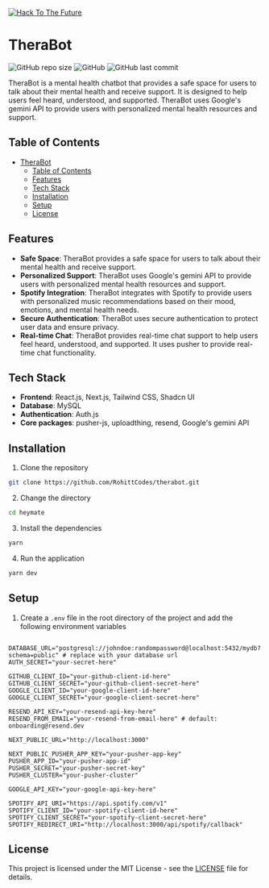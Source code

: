 [![Hack To The Future](https://img.shields.io/badge/Hack%20To%20The%20Future-2024-blue?style=for-the-badge)](https://hack-to-the-future.devfolio.co/)

# TheraBot

![GitHub repo size](https://img.shields.io/github/repo-size/RohittCodes/therabot?style=for-the-badge) ![GitHub](https://img.shields.io/github/license/RohittCodes/therabot?style=for-the-badge) ![GitHub last commit](https://img.shields.io/github/last-commit/RohittCodes/therabot?style=for-the-badge)

TheraBot is a mental health chatbot that provides a safe space for users to talk about their mental health and receive support. It is designed to help users feel heard, understood, and supported. TheraBot uses Google's gemini API to provide users with personalized mental health resources and support.

## Table of Contents

- [TheraBot](#therabot)
  - [Table of Contents](#table-of-contents)
  - [Features](#features)
  - [Tech Stack](#tech-stack)
  - [Installation](#installation)
  - [Setup](#setup)
  - [License](#license)

## Features

- **Safe Space**: TheraBot provides a safe space for users to talk about their mental health and receive support.
- **Personalized Support**: TheraBot uses Google's gemini API to provide users with personalized mental health resources and support.
- **Spotify Integration**: TheraBot integrates with Spotify to provide users with personalized music recommendations based on their mood, emotions, and mental health needs.
- **Secure Authentication**: TheraBot uses secure authentication to protect user data and ensure privacy.
- **Real-time Chat**: TheraBot provides real-time chat support to help users feel heard, understood, and supported. It uses pusher to provide real-time chat functionality.

## Tech Stack
- **Frontend**: React.js, Next.js, Tailwind CSS, Shadcn UI
- **Database**: MySQL
- **Authentication**: Auth.js
- **Core packages**: pusher-js, uploadthing, resend, Google's gemini API

## Installation

1. Clone the repository
```bash
git clone https://github.com/RohittCodes/therabot.git
```

2. Change the directory
```bash
cd heymate
```

3. Install the dependencies
```bash
yarn
```

4. Run the application
```bash
yarn dev
```

## Setup

1. Create a `.env` file in the root directory of the project and add the following environment variables

```env

DATABASE_URL="postgresql://johndoe:randompassword@localhost:5432/mydb?schema=public" # replace with your database url
AUTH_SECRET="your-secret-here"

GITHUB_CLIENT_ID="your-github-client-id-here"
GITHUB_CLIENT_SECRET="your-github-client-secret-here"
GOOGLE_CLIENT_ID="your-google-client-id-here"
GOOGLE_CLIENT_SECRET="your-google-client-secret-here"

RESEND_API_KEY="your-resend-api-key-here"
RESEND_FROM_EMAIL="your-resend-from-email-here" # default: onboarding@resend.dev

NEXT_PUBLIC_URL="http://localhost:3000"

NEXT_PUBLIC_PUSHER_APP_KEY="your-pusher-app-key"
PUSHER_APP_ID="your-pusher-app-id"
PUSHER_SECRET="your-pusher-secret-key"
PUSHER_CLUSTER="your-pusher-cluster"

GOOGLE_API_KEY="your-google-api-key-here"

SPOTIFY_API_URI="https://api.spotify.com/v1"
SPOTIFY_CLIENT_ID="your-spotify-client-id-here"
SPOTIFY_CLIENT_SECRET="your-spotify-client-secret-here"
SPOTIFY_REDIRECT_URI="http://localhost:3000/api/spotify/callback"
```

## License

This project is licensed under the MIT License - see the [LICENSE](LICENSE) file for details.

